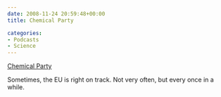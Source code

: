 ```yaml
---
date: 2008-11-24 20:59:48+00:00
title: Chemical Party

categories:
- Podcasts
- Science
---
```


[Chemical Party](http://www.youtube.com/watch?v=HDw4gk5pYl8)

Sometimes, the EU is right on track. Not very often, but every once in a while.
